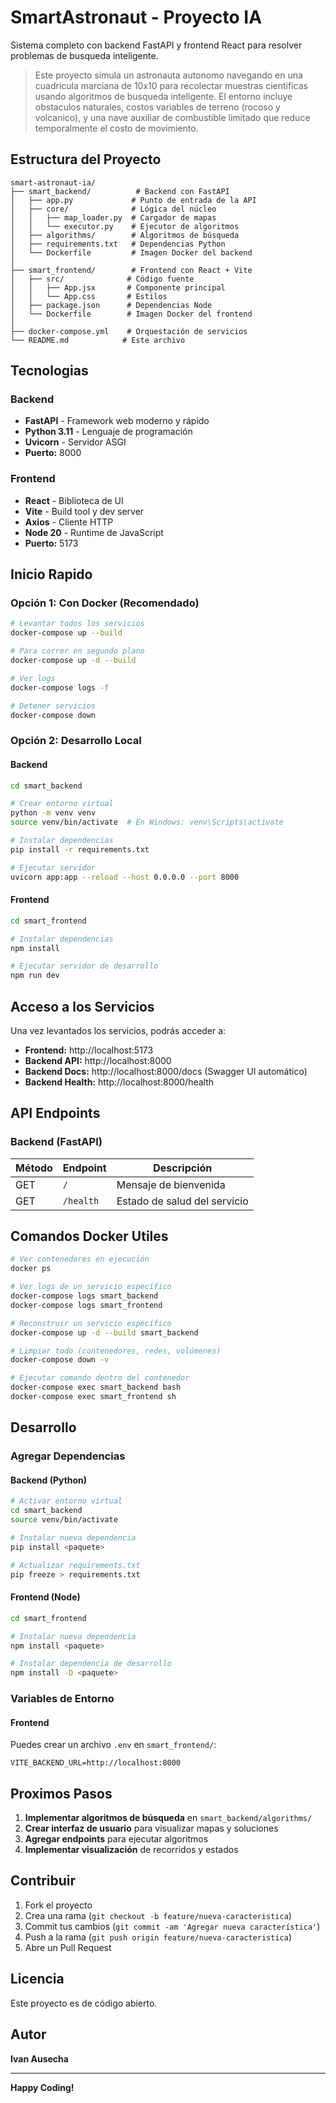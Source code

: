 # SmartAstronaut - Proyecto IA

Sistema completo con backend FastAPI y frontend React para resolver problemas de busqueda inteligente.

> Este proyecto simula un astronauta autonomo navegando en una cuadricula marciana de 10x10 para recolectar muestras cientificas usando algoritmos de busqueda inteligente. El entorno incluye obstaculos naturales, costos variables de terreno (rocoso y volcanico), y una nave auxiliar de combustible limitado que reduce temporalmente el costo de movimiento.

## Estructura del Proyecto

```
smart-astronaut-ia/
├── smart_backend/          # Backend con FastAPI
│   ├── app.py             # Punto de entrada de la API
│   ├── core/              # Lógica del núcleo
│   │   ├── map_loader.py  # Cargador de mapas
│   │   └── executor.py    # Ejecutor de algoritmos
│   ├── algorithms/        # Algoritmos de búsqueda
│   ├── requirements.txt   # Dependencias Python
│   └── Dockerfile         # Imagen Docker del backend
│
├── smart_frontend/        # Frontend con React + Vite
│   ├── src/              # Código fuente
│   │   ├── App.jsx       # Componente principal
│   │   └── App.css       # Estilos
│   ├── package.json      # Dependencias Node
│   └── Dockerfile        # Imagen Docker del frontend
│
├── docker-compose.yml    # Orquestación de servicios
└── README.md            # Este archivo
```

## Tecnologias

### Backend
- **FastAPI** - Framework web moderno y rápido
- **Python 3.11** - Lenguaje de programación
- **Uvicorn** - Servidor ASGI
- **Puerto:** 8000

### Frontend
- **React** - Biblioteca de UI
- **Vite** - Build tool y dev server
- **Axios** - Cliente HTTP
- **Node 20** - Runtime de JavaScript
- **Puerto:** 5173

## Inicio Rapido

### Opción 1: Con Docker (Recomendado)

```bash
# Levantar todos los servicios
docker-compose up --build

# Para correr en segundo plano
docker-compose up -d --build

# Ver logs
docker-compose logs -f

# Detener servicios
docker-compose down
```

### Opción 2: Desarrollo Local

#### Backend
```bash
cd smart_backend

# Crear entorno virtual
python -m venv venv
source venv/bin/activate  # En Windows: venv\Scripts\activate

# Instalar dependencias
pip install -r requirements.txt

# Ejecutar servidor
uvicorn app:app --reload --host 0.0.0.0 --port 8000
```

#### Frontend
```bash
cd smart_frontend

# Instalar dependencias
npm install

# Ejecutar servidor de desarrollo
npm run dev
```

## Acceso a los Servicios

Una vez levantados los servicios, podrás acceder a:

- **Frontend:** http://localhost:5173
- **Backend API:** http://localhost:8000
- **Backend Docs:** http://localhost:8000/docs (Swagger UI automático)
- **Backend Health:** http://localhost:8000/health

## API Endpoints

### Backend (FastAPI)

| Método | Endpoint | Descripción |
|--------|----------|-------------|
| GET | `/` | Mensaje de bienvenida |
| GET | `/health` | Estado de salud del servicio |

## Comandos Docker Utiles

```bash
# Ver contenedores en ejecución
docker ps

# Ver logs de un servicio específico
docker-compose logs smart_backend
docker-compose logs smart_frontend

# Reconstruir un servicio específico
docker-compose up -d --build smart_backend

# Limpiar todo (contenedores, redes, volúmenes)
docker-compose down -v

# Ejecutar comando dentro del contenedor
docker-compose exec smart_backend bash
docker-compose exec smart_frontend sh
```

## Desarrollo

### Agregar Dependencias

#### Backend (Python)
```bash
# Activar entorno virtual
cd smart_backend
source venv/bin/activate

# Instalar nueva dependencia
pip install <paquete>

# Actualizar requirements.txt
pip freeze > requirements.txt
```

#### Frontend (Node)
```bash
cd smart_frontend

# Instalar nueva dependencia
npm install <paquete>

# Instalar dependencia de desarrollo
npm install -D <paquete>
```

### Variables de Entorno

#### Frontend
Puedes crear un archivo `.env` en `smart_frontend/`:
```env
VITE_BACKEND_URL=http://localhost:8000
```

## Proximos Pasos

1. **Implementar algoritmos de búsqueda** en `smart_backend/algorithms/`
2. **Crear interfaz de usuario** para visualizar mapas y soluciones
3. **Agregar endpoints** para ejecutar algoritmos
4. **Implementar visualización** de recorridos y estados

## Contribuir

1. Fork el proyecto
2. Crea una rama (`git checkout -b feature/nueva-caracteristica`)
3. Commit tus cambios (`git commit -am 'Agregar nueva característica'`)
4. Push a la rama (`git push origin feature/nueva-caracteristica`)
5. Abre un Pull Request

## Licencia

Este proyecto es de código abierto.

## Autor

**Ivan Ausecha**

---

**Happy Coding!**

